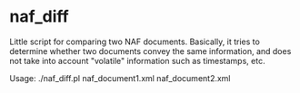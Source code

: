 naf_diff
=======

Little script for comparing two NAF documents. Basically, it tries to
determine whether two documents convey the same information, and does not
take into account "volatile" information such as timestamps, etc.

Usage:
./naf_diff.pl naf_document1.xml naf_document2.xml


